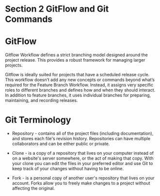 # Section 2 GitFlow and Git Commands

GitFlow
========

Gitflow Workflow defines a strict branching model designed around the project release. This provides a robust framework for managing larger projects.  

Gitflow is ideally suited for projects that have a scheduled release cycle. This workflow doesn’t add any new concepts or commands beyond what’s required for the Feature Branch Workflow. Instead, it assigns very specific roles to different branches and defines how and when they should interact. In addition to feature branches, it uses individual branches for preparing, maintaining, and recording releases.

Git Terminology
============

* Repository -  contains all of the project files (including documentation), and stores each file's revision history. Repositories can have multiple collaborators and can be either public or private.

* Clone - is a copy of a repository that lives on your computer instead of on a website's server somewhere, or the act of making that copy. With your clone you can edit the files in your preferred editor and use Git to keep track of your changes without having to be online.

* Fork - is a personal copy of another user's repository that lives on your account. Forks allow you to freely make changes to a project without affecting the original. 
